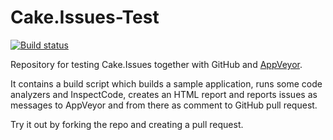 # Cake.Issues-Test

[![Build status](https://ci.appveyor.com/api/projects/status/8255u6f1jxx7ffvv?svg=true)](https://ci.appveyor.com/project/pascalberger/cake-issues-test)

Repository for testing Cake.Issues together with GitHub and [AppVeyor](https://www.appveyor.com/).

It contains a build script which builds a sample application, runs some code analyzers and InspectCode, creates an HTML report and reports issues as messages to AppVeyor and from there as comment to GitHub pull request.

Try it out by forking the repo and creating a pull request.
